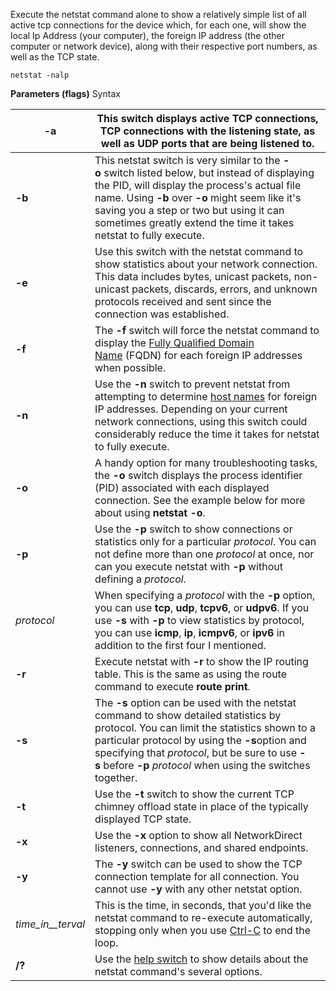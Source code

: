 Execute the netstat command alone to show a relatively simple list of all active tcp connections for the device which, for each one, will show the local Ip Address (your computer), the foreign IP address (the other computer or network device), along with their respective port numbers, as well as the TCP state.

`netstat -nalp`

**Parameters (flags)** Syntax

| **-a**            | This switch displays active TCP connections, TCP connections with the listening state, as well as UDP ports that are being listened to.                                                                                                                                                                             |
| ----------------- | ------------------------------------------------------------------------------------------------------------------------------------------------------------------------------------------------------------------------------------------------------------------------------------------------------------------- |
| **-b**            | This netstat switch is very similar to the **-o** switch listed below, but instead of displaying the PID, will display the process's actual file name. Using **-b** over **-o** might seem like it's saving you a step or two but using it can sometimes greatly extend the time it takes netstat to fully execute. |
| **-e**            | Use this switch with the netstat command to show statistics about your network connection. This data includes bytes, unicast packets, non-unicast packets, discards, errors, and unknown protocols received and sent since the connection was established.                                                          |
| **-f**            | The **-f** switch will force the netstat command to display the [Fully Qualified Domain Name](https://www.lifewire.com/what-does-fqdn-mean-2625883) (FQDN) for each foreign IP addresses when possible.                                                                                                             |
| **-n**            | Use the **-n** switch to prevent netstat from attempting to determine [host names](https://www.lifewire.com/what-is-a-hostname-2625906) for foreign IP addresses. Depending on your current network connections, using this switch could considerably reduce the time it takes for netstat to fully execute.        |
| **-o**            | A handy option for many troubleshooting tasks, the **-o** switch displays the process identifier (PID) associated with each displayed connection. See the example below for more about using **netstat -o**.                                                                                                        |
| **-p**            | Use the **-p** switch to show connections or statistics only for a particular _protocol_. You can not define more than one _protocol_ at once, nor can you execute netstat with **-p** without defining a _protocol_.                                                                                               |
| _protocol_        | When specifying a _protocol_ with the **-p** option, you can use **tcp**, **udp**, **tcpv6**, or **udpv6**. If you use **-s** with **-p** to view statistics by protocol, you can use **icmp**, **ip**, **icmpv6**, or **ipv6** in addition to the first four I mentioned.                                          |
| **-r**            | Execute netstat with **-r** to show the IP routing table. This is the same as using the route command to execute **route print**.                                                                                                                                                                                   |
| **-s**            | The **-s** option can be used with the netstat command to show detailed statistics by protocol. You can limit the statistics shown to a particular protocol by using the **-s**option and specifying that _protocol_, but be sure to use **-s** before **-p** _protocol_ when using the switches together.          |
| **-t**            | Use the **-t** switch to show the current TCP chimney offload state in place of the typically displayed TCP state.                                                                                                                                                                                                  |
| **-x**            | Use the **-x** option to show all NetworkDirect listeners, connections, and shared endpoints.                                                                                                                                                                                                                       |
| **-y**            | The **-y** switch can be used to show the TCP connection template for all connection. You cannot use **-y** with any other netstat option.                                                                                                                                                                          |
| _time_in__terval_ | This is the time, in seconds, that you'd like the netstat command to re-execute automatically, stopping only when you use [Ctrl-C](https://www.lifewire.com/what-is-ctrl-c-used-for-2625834) to end the loop.                                                                                                       |
| **/?**            | Use the [help switch](https://www.lifewire.com/help-switch-2625896) to show details about the netstat command's several options.                                                                                                                                                                                    |